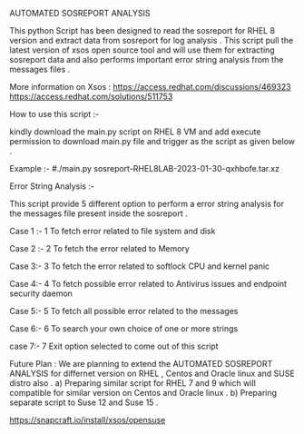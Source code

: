 AUTOMATED SOSREPORT ANALYSIS

This python Script has been designed to read the sosreport for RHEL 8 version and extract data from sosreport for log analysis . This script pull the latest version of 
xsos open source tool and will use them for extracting sosreport data and also performs important error string analysis from the messages files . 

More information on Xsos : 
https://access.redhat.com/discussions/469323
https://access.redhat.com/solutions/511753

How to use this script :-

kindly download the main.py script on RHEL 8 VM and add execute permission to download main.py file and trigger as the script as given below . 

Example :-
#./main.py sosreport-RHEL8LAB-2023-01-30-qxhbofe.tar.xz


Error String Analysis :-

This script provide 5 different option to perform a error string analysis for the messages file present inside the sosreport . 

Case 1 :-
1 To fetch error related to file system and disk


Case 2 :-
2 To fetch the error related to Memory

Case 3:-
3 To fetch the error related to softlock CPU and kernel panic

Case 4:-
4 To fetch possible error related to Antivirus issues and endpoint security daemon

Case 5:-
5 To fetch all possible error related to the messages

Case 6:-
6 To search your own choice of one or more strings

case 7:-
7 Exit option selected to come out of this script 


Future Plan :
We are planning to extend the AUTOMATED SOSREPORT ANALYSIS for differnet version on RHEL , Centos and Oracle linux and SUSE distro also . 
a) Preparing similar script for RHEL 7 and 9 which will compatible for similar version on  Centos and Oracle linux .
b) Preparing separate script to Suse 12 and Suse 15 .

https://snapcraft.io/install/xsos/opensuse
